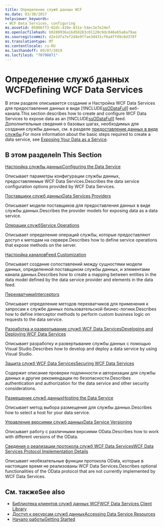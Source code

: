 ```yaml
---
title: Определение служб данных WCF
ms.date: 03/30/2017
helpviewer_keywords:
- WCF Data Services, configuring
ms.assetid: 05006ff3-02dc-410e-831e-54ec3e7e24ef
ms.openlocfilehash: b9280936a16d50283c01120c9dc046e65a0a79ae
ms.sourcegitcommit: d2e1dfa7ef2d4e9ffae3d431cf6a4ffd9c8d378f
ms.translationtype: MT
ms.contentlocale: ru-RU
ms.lasthandoff: 09/07/2019
ms.locfileid: "70790871"
---
```

# <a name="defining-wcf-data-services"></a><span data-ttu-id="381e8-102">Определение служб данных WCF</span><span class="sxs-lookup"><span data-stu-id="381e8-102">Defining WCF Data Services</span></span>

<span data-ttu-id="381e8-103">В этом разделе описывается создание и Настройка WCF Data Services для предоставления данных в виде [!INCLUDE[ssODataFull](../../../../includes/ssodatafull-md.md)] веб-канала.</span><span class="sxs-lookup"><span data-stu-id="381e8-103">This section describes how to create and configure WCF Data Services to expose data as an [!INCLUDE[ssODataFull](../../../../includes/ssodatafull-md.md)] feed.</span></span> <span data-ttu-id="381e8-104">Дополнительные сведения о базовых шагах, необходимых для создания службы данных, см. в разделе [предоставление данных в виде службы](exposing-your-data-as-a-service-wcf-data-services.md).</span><span class="sxs-lookup"><span data-stu-id="381e8-104">For more information about the basic steps required to create a data service, see [Exposing Your Data as a Service](exposing-your-data-as-a-service-wcf-data-services.md).</span></span>

## <a name="in-this-section"></a><span data-ttu-id="381e8-105">В этом разделе</span><span class="sxs-lookup"><span data-stu-id="381e8-105">In This Section</span></span>

 [<span data-ttu-id="381e8-106">Настройка службы данных</span><span class="sxs-lookup"><span data-stu-id="381e8-106">Configuring the Data Service</span></span>](configuring-the-data-service-wcf-data-services.md)

 <span data-ttu-id="381e8-107">Описывает параметры конфигурации службы данных, предоставляемые WCF Data Services.</span><span class="sxs-lookup"><span data-stu-id="381e8-107">Describes the data service configuration options provided by WCF Data Services.</span></span>

 [<span data-ttu-id="381e8-108">Поставщики служб данных</span><span class="sxs-lookup"><span data-stu-id="381e8-108">Data Services Providers</span></span>](data-services-providers-wcf-data-services.md)

 <span data-ttu-id="381e8-109">Описывает модели поставщиков для предоставления данных в виде службы данных.</span><span class="sxs-lookup"><span data-stu-id="381e8-109">Describes the provider models for exposing data as a data service.</span></span>

 [<span data-ttu-id="381e8-110">Операции служб</span><span class="sxs-lookup"><span data-stu-id="381e8-110">Service Operations</span></span>](service-operations-wcf-data-services.md)

 <span data-ttu-id="381e8-111">Описывает определение операций службы, которые предоставляют доступ к методам на сервере.</span><span class="sxs-lookup"><span data-stu-id="381e8-111">Describes how to define service operations that expose methods on the server.</span></span>

 [<span data-ttu-id="381e8-112">Настройка каналов</span><span class="sxs-lookup"><span data-stu-id="381e8-112">Feed Customization</span></span>](feed-customization-wcf-data-services.md)

 <span data-ttu-id="381e8-113">Описывает создание сопоставлений между сущностями модели данных, определенной поставщиком службы данных, и элементами канала данных.</span><span class="sxs-lookup"><span data-stu-id="381e8-113">Describes how to create a mapping between entities in the data model defined by the data service provider and elements in the data feed.</span></span>

 [<span data-ttu-id="381e8-114">Перехватчики</span><span class="sxs-lookup"><span data-stu-id="381e8-114">Interceptors</span></span>](interceptors-wcf-data-services.md)

 <span data-ttu-id="381e8-115">Описывает определение методов перехватчиков для применения к запросам к службе данных пользовательской бизнес-логики.</span><span class="sxs-lookup"><span data-stu-id="381e8-115">Describes how to define interceptor methods to perform custom business logic on requests to the data service.</span></span>

 [<span data-ttu-id="381e8-116">Разработка и развертывание служб WCF Data Services</span><span class="sxs-lookup"><span data-stu-id="381e8-116">Developing and Deploying WCF Data Services</span></span>](developing-and-deploying-wcf-data-services.md)

 <span data-ttu-id="381e8-117">Описывает разработку и развертывание службы данных с помощью Visual Studio.</span><span class="sxs-lookup"><span data-stu-id="381e8-117">Describes how to develop and deploy a data service by using Visual Studio.</span></span>

 [<span data-ttu-id="381e8-118">Защита служб WCF Data Services</span><span class="sxs-lookup"><span data-stu-id="381e8-118">Securing WCF Data Services</span></span>](securing-wcf-data-services.md)

 <span data-ttu-id="381e8-119">Содержит описание проверки подлинности и авторизации для службы данных и другие рекомендации по безопасности.</span><span class="sxs-lookup"><span data-stu-id="381e8-119">Describes authentication and authorization for the data service and other security considerations.</span></span>

 [<span data-ttu-id="381e8-120">Размещение служб данных</span><span class="sxs-lookup"><span data-stu-id="381e8-120">Hosting the Data Service</span></span>](hosting-the-data-service-wcf-data-services.md)

 <span data-ttu-id="381e8-121">Описывает метод выбора размещения для службы данных.</span><span class="sxs-lookup"><span data-stu-id="381e8-121">Describes how to select a host for your data service.</span></span>

 [<span data-ttu-id="381e8-122">Управление версиями служб данных</span><span class="sxs-lookup"><span data-stu-id="381e8-122">Data Service Versioning</span></span>](data-service-versioning-wcf-data-services.md)

 <span data-ttu-id="381e8-123">Описывает работу с различными версиями OData.</span><span class="sxs-lookup"><span data-stu-id="381e8-123">Describes how to work with different versions of the OData.</span></span>

 [<span data-ttu-id="381e8-124">Сведения о реализации протокола служб WCF Data Services</span><span class="sxs-lookup"><span data-stu-id="381e8-124">WCF Data Services Protocol Implementation Details</span></span>](wcf-data-services-protocol-implementation-details.md)

 <span data-ttu-id="381e8-125">Описывает необязательные функции протокола OData, которые в настоящее время не реализованы WCF Data Services.</span><span class="sxs-lookup"><span data-stu-id="381e8-125">Describes optional functionalities of the OData protocol that are not currently implemented by WCF Data Services.</span></span>

## <a name="see-also"></a><span data-ttu-id="381e8-126">См. также</span><span class="sxs-lookup"><span data-stu-id="381e8-126">See also</span></span>

- [<span data-ttu-id="381e8-127">Библиотека клиентов служб данных WCF</span><span class="sxs-lookup"><span data-stu-id="381e8-127">WCF Data Services Client Library</span></span>](wcf-data-services-client-library.md)
- [<span data-ttu-id="381e8-128">Доступ к ресурсам служб данных</span><span class="sxs-lookup"><span data-stu-id="381e8-128">Accessing Data Service Resources</span></span>](accessing-data-service-resources-wcf-data-services.md)
- [<span data-ttu-id="381e8-129">Начало работы</span><span class="sxs-lookup"><span data-stu-id="381e8-129">Getting Started</span></span>](getting-started-with-wcf-data-services.md)
